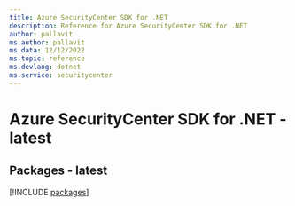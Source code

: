 ```yaml
---
title: Azure SecurityCenter SDK for .NET
description: Reference for Azure SecurityCenter SDK for .NET
author: pallavit
ms.author: pallavit
ms.data: 12/12/2022
ms.topic: reference
ms.devlang: dotnet
ms.service: securitycenter
---
```

# Azure SecurityCenter SDK for .NET - latest
## Packages - latest
[!INCLUDE [packages](securitycenter-index.md)]
